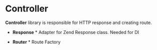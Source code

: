 # Controller

**Controller** library is responsible for HTTP response and creating route.

* **Response** * Adapter for Zend Response class. Needed for DI

* **Router** * Route Factory